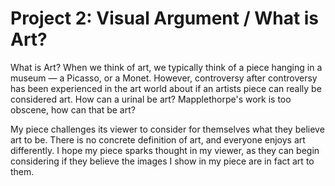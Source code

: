 # Project 2: Visual Argument / What is Art?

What is Art? When we think of art, we typically think of a piece hanging in a museum — a Picasso, or a Monet. However, controversy after controversy has been experienced in the art world about if an artists piece can really be considered art. How can a urinal be art? Mapplethorpe's work is too obscene, how can that be art? 

My piece challenges its viewer to consider for themselves what they believe art to be. There is no concrete definition of art, and everyone enjoys art differently. I hope my piece sparks thought in my viewer, as they can begin considering if they believe the images I show in my piece are in fact art to them. 
